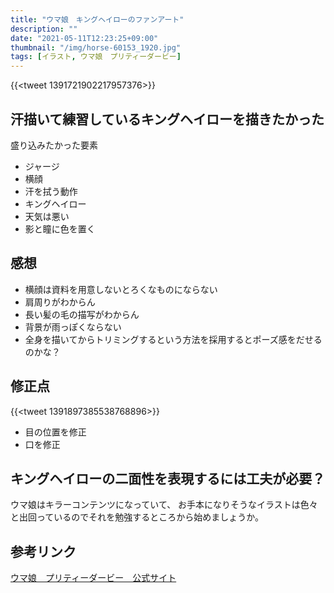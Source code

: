 ```yaml
---
title: "ウマ娘　キングヘイローのファンアート"
description: ""
date: "2021-05-11T12:23:25+09:00"
thumbnail: "/img/horse-60153_1920.jpg"
tags: [イラスト, ウマ娘　プリティーダービー]
---
```

{{<tweet 1391721902217957376>}}
## 汗描いて練習しているキングヘイローを描きたかった
盛り込みたかった要素

- ジャージ
- 横顔
- 汗を拭う動作
- キングヘイロー
- 天気は悪い
- 影と瞳に色を置く

## 感想

- 横顔は資料を用意しないとろくなものにならない
- 肩周りがわからん
- 長い髪の毛の描写がわからん
- 背景が雨っぽくならない
- 全身を描いてからトリミングするという方法を採用するとポーズ感をだせるのかな？

## 修正点
{{<tweet 1391897385538768896>}}

- 目の位置を修正
- 口を修正

## キングヘイローの二面性を表現するには工夫が必要？
ウマ娘はキラーコンテンツになっていて、
お手本になりそうなイラストは色々と出回っているのでそれを勉強するところから始めましょうか。

## 参考リンク
[ウマ娘　プリティーダービー　公式サイト](https://umamusume.jp)